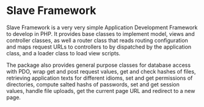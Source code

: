 Slave Framework
======================

Slave Framework is a very very simple Application Development Framework to develop in PHP. It provides base classes to implement model, views and controller classes, as well a router class that reads routing configuration and maps request URLs to controllers to by dispatched by the application class, and a loader class to load view scripts.

The package also provides general purpose classes for database access with PDO, wrap get and post request values, get and check hashes of files, retrieving application texts for different idioms, set and get permissions of directories, compute salted hashs of passwords, set and get session values, handle file uploads, get the current page URL and redirect to a new page.

